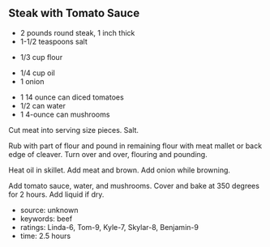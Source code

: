 Steak with Tomato Sauce
-----------------------

- 2 pounds round steak, 1 inch thick
- 1-1/2 teaspoons salt
<!-- -->
- 1/3 cup flour
<!-- -->
- 1/4 cup oil
- 1 onion
<!-- -->
- 1 14 ounce can diced tomatoes
- 1/2 can water
- 1 4-ounce can mushrooms

Cut meat into serving size pieces.  Salt.

Rub with part of flour and pound in remaining flour with meat mallet
or back edge of cleaver.  Turn over and over, flouring and pounding.

Heat oil in skillet.  Add meat and brown.  Add onion while browning.

Add tomato sauce, water, and mushrooms.  Cover and bake at 350 degrees
for 2 hours.  Add liquid if dry.

- source: unknown
- keywords: beef
- ratings: Linda-6, Tom-9, Kyle-7, Skylar-8, Benjamin-9
- time: 2.5 hours
